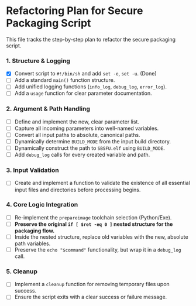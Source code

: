 # Refactoring Plan for Secure Packaging Script

This file tracks the step-by-step plan to refactor the secure packaging script.

### 1. Structure & Logging
- [x] Convert script to `#!/bin/sh` and add `set -e`, `set -u`. (Done)
- [ ] Add a standard `main()` function structure.
- [ ] Add unified logging functions (`info_log`, `debug_log`, `error_log`).
- [ ] Add a `usage` function for clear parameter documentation.

### 2. Argument & Path Handling
- [ ] Define and implement the new, clear parameter list.
- [ ] Capture all incoming parameters into well-named variables.
- [ ] Convert all input paths to absolute, canonical paths.
- [ ] Dynamically determine `BUILD_MODE` from the input build directory.
- [ ] Dynamically construct the path to `SBSFU.elf` using `BUILD_MODE`.
- [ ] Add `debug_log` calls for every created variable and path.

### 3. Input Validation
- [ ] Create and implement a function to validate the existence of all essential input files and directories before processing begins.

### 4. Core Logic Integration
- [ ] Re-implement the `prepareimage` toolchain selection (Python/Exe).
- [ ] **Preserve the original `if [ $ret -eq 0 ]` nested structure for the packaging flow.**
- [ ] Inside the nested structure, replace old variables with the new, absolute path variables.
- [ ] Preserve the `echo "$command"` functionality, but wrap it in a `debug_log` call.

### 5. Cleanup
- [ ] Implement a `cleanup` function for removing temporary files upon success.
- [ ] Ensure the script exits with a clear success or failure message.
